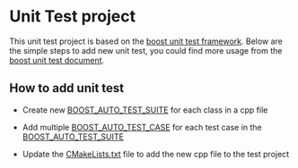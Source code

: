 # Unit Test project

This unit test project is based on the [boost unit test framework](https://www.boost.org/doc/libs/1_78_0/libs/test/doc/html/index.html). Below are the simple steps to add new unit test, you could find more usage from the [boost unit test document](https://www.boost.org/doc/libs/1_78_0/libs/test/doc/html/index.html).

## How to add unit test

- Create new [BOOST_AUTO_TEST_SUITE](https://www.boost.org/doc/libs/1_78_0/libs/test/doc/html/boost_test/utf_reference/test_org_reference/test_org_boost_auto_test_suite.html) for each class in a cpp file

- Add multiple [BOOST_AUTO_TEST_CASE](https://www.boost.org/doc/libs/1_78_0/libs/test/doc/html/boost_test/utf_reference/test_org_reference/test_org_boost_auto_test_case.html) for each test case in the [BOOST_AUTO_TEST_SUITE](https://www.boost.org/doc/libs/1_78_0/libs/test/doc/html/boost_test/utf_reference/test_org_reference/test_org_boost_auto_test_suite.html)

- Update the [CMakeLists.txt](https://github.com/microsoft/DiskANN/blob/main/tests/CMakeLists.txt) file to add the new cpp file to the test project